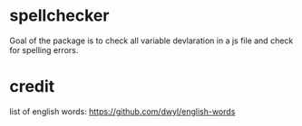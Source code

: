 # spellchecker

Goal of the package is to check all variable devlaration in a js file and check for spelling errors.

# credit

list of english words:
https://github.com/dwyl/english-words
